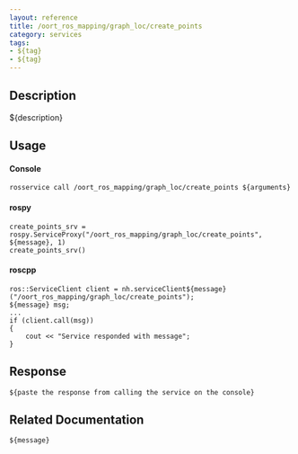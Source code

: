 ```yaml
---
layout: reference
title: /oort_ros_mapping/graph_loc/create_points
category: services
tags: 
- ${tag} 
- ${tag}
---
```


## Description
${description}

## Usage
#### Console
```
rosservice call /oort_ros_mapping/graph_loc/create_points ${arguments}
```

#### rospy
```
create_points_srv = rospy.ServiceProxy("/oort_ros_mapping/graph_loc/create_points", ${message}, 1)
create_points_srv()
```

#### roscpp
```
ros::ServiceClient client = nh.serviceClient${message}("/oort_ros_mapping/graph_loc/create_points");
${message} msg;
...
if (client.call(msg))
{
    cout << "Service responded with message";
}
```

## Response
```
${paste the response from calling the service on the console}
```

## Related Documentation
``${message}``  